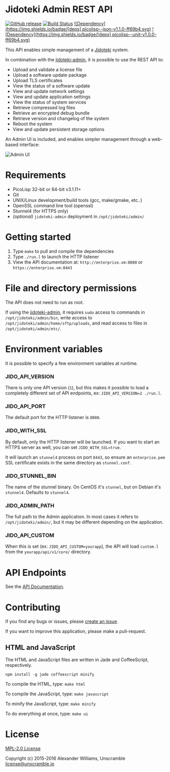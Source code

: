 # Jidoteki Admin REST API

[![GitHub release](https://img.shields.io/github/release/unscramble/jidoteki-admin-api.svg)](https://github.com/unscramble/jidoteki-admin-api) [![Build Status](https://travis-ci.org/unscramble/jidoteki-admin-api.svg?branch=master)](https://travis-ci.org/unscramble/jidoteki-admin-api) [![Dependency](https://img.shields.io/badge/[deps] picolisp--json-v1.1.0-ff69b4.svg)](https://github.com/aw/picolisp-json) [![Dependency](https://img.shields.io/badge/[deps] picolisp--unit-v1.0.0-ff69b4.svg)](https://github.com/aw/picolisp-unit.git)

This API enables simple management of a [Jidoteki](https://jidoteki.com) system.

In combination with the [jidoteki-admin](https://github.com/unscramble/jidoteki-admin), it is possible to use the REST API to:

  * Upload and validate a license file
  * Upload a software update package
  * Upload TLS certificates
  * View the status of a software update
  * View and update network settings
  * View and update application settings
  * View the status of system services
  * Retrieve compressed log files
  * Retrieve an encrypted debug bundle
  * Retrieve version and changelog of the system
  * Reboot the system
  * View and update persistent storage options

An Admin UI is included, and enables simpler management through a web-based interface:

![Admin UI](https://cloud.githubusercontent.com/assets/153401/19772513/044ed2f0-9c56-11e6-90d5-cb235dc088ef.gif)

# Requirements

  * PicoLisp 32-bit or 64-bit v3.1.11+
  * Git
  * UNIX/Linux development/build tools (gcc, make/gmake, etc..)
  * OpenSSL command line tool (openssl)
  * Stunnel4 (for HTTPS only)
  * _(optional)_ `jidoteki-admin` deployment in `/opt/jidoteki/admin/`

# Getting started

  1. Type `make` to pull and compile the dependencies
  2. Type `./run.l` to launch the HTTP listener
  3. View the API documentation at: `http://enterprise.vm:8080` or `https://enterprise.vm:8443`

# File and directory permissions

The API does not need to run as root.

If using the [jidoteki-admin](https://github.com/unscramble/jidoteki-admin), it requires `sudo` access to commands in `/opt/jidoteki/admin/bin`, write access to `/opt/jidoteki/admin/home/sftp/uploads`, and read access to files in `/opt/jidoteki/admin/etc/`.

# Environment variables

It is possible to specify a few environment variables at runtime.

### JIDO_API_VERSION

There is only one API version (`1`), but this makes it possible to load a completely different set of API endpoints, ex: `JIDO_API_VERSION=2 ./run.l`.

### JIDO_API_PORT

The default port for the HTTP listener is `8080`.

### JIDO_WITH_SSL

By default, only the HTTP listener will be launched. If you want to start an HTTPS server as well, you can set `JIDO_WITH_SSL=true`.

It will launch an `stunnel4` process on port `8443`, so ensure an `enterprise.pem` SSL certificate exists in the same directory as `stunnel.conf`.

### JIDO_STUNNEL_BIN

The name of the stunnel binary. On CentOS it's `stunnel`, but on Debian it's `stunnel4`. Defaults to `stunnel4`.

### JIDO_ADMIN_PATH

The full path to the Admin application. In most cases it refers to `/opt/jidoteki/admin/`, but it may be different depending on the application.

### JIDO_API_CUSTOM

When this is set (ex: `JIDO_API_CUSTOM=yourapp`), the API will load `custom.l` from the `yourapp/api/v1/core/` directory.

# API Endpoints

See the [API Documentation](docs/API.md).

# Contributing

If you find any bugs or issues, please [create an issue](https://github.com/unscramble/jidoteki-admin-api/issues/new).

If you want to improve this application, please make a pull-request.

## HTML and JavaScript

The HTML and JavaScript files are written in Jade and CoffeeScript, respectively.

`npm install -g jade coffeescript minify`

To compile the HTML, type: `make html`

To compile the JavaScript, type: `make javascript`

To minify the JavaScript, type: `make minify`

To do everything at once, type: `make ui`

# License

[MPL-2.0 License](LICENSE)

Copyright (c) 2015-2016 Alexander Williams, Unscramble <license@unscramble.jp>
